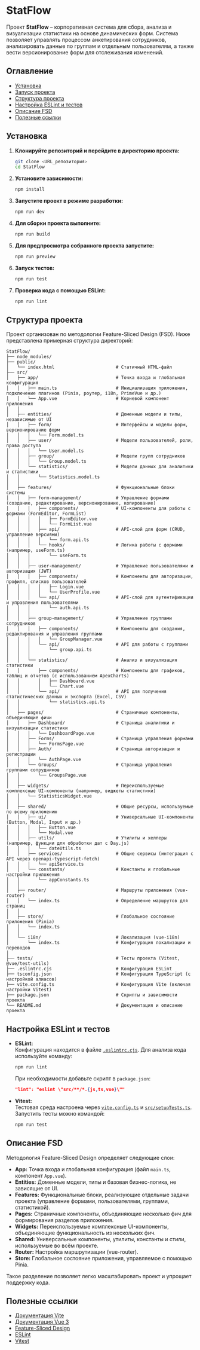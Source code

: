 # StatFlow

Проект **StatFlow** – корпоративная система для сбора, анализа и визуализации статистики на основе динамических форм. Система позволяет управлять процессом анкетирования сотрудников, анализировать данные по группам и отдельным пользователям, а также вести версионирование форм для отслеживания изменений.

## Оглавление

- [Установка](#установка)
- [Запуск проекта](#запуск-проекта)
- [Структура проекта](#структура-проекта)
- [Настройка ESLint и тестов](#настройка-eslint-и-тестов)
- [Описание FSD](#описание-fsd)
- [Полезные ссылки](#полезные-ссылки)

## Установка

1. **Клонируйте репозиторий и перейдите в директорию проекта:**

   ```bash
   git clone <URL_репозитория>
   cd StatFlow
   ```

2. **Установите зависимости:**

   ```bash
   npm install
   ```

3. **Запустите проект в режиме разработки:**

   ```bash
   npm run dev
   ```

4. **Для сборки проекта выполните:**

   ```bash
   npm run build
   ```

5. **Для предпросмотра собранного проекта запустите:**

   ```bash
   npm run preview
   ```

6. **Запуск тестов:**

   ```bash
   npm run test
   ```

7. **Проверка кода с помощью ESLint:**

   ```bash
   npm run lint
   ```

## Структура проекта

Проект организован по методологии Feature-Sliced Design (FSD). Ниже представлена примерная структура директорий:

```plaintext
StatFlow/
├── node_modules/
├── public/
│   └── index.html                       # Статичный HTML-файл
├── src/
│   ├── app/                             # Точка входа и глобальная конфигурация
│   │   ├── main.ts                      # Инициализация приложения, подключение плагинов (Pinia, роутер, i18n, PrimeVue и др.)
│   │   └── App.vue                      # Корневой компонент приложения
│   │
│   ├── entities/                        # Доменные модели и типы, независимые от UI
│   │   ├── form/                        # Интерфейсы и модели форм, версионирование форм
│   │   │   └── Form.model.ts
│   │   ├── user/                        # Модели пользователей, роли, права доступа
│   │   │   └── User.model.ts
│   │   ├── group/                       # Модели групп сотрудников
│   │   │   └── Group.model.ts
│   │   └── statistics/                  # Модели данных для аналитики и статистики
│   │       └── Statistics.model.ts
│   │
│   ├── features/                        # Функциональные блоки системы
│   │   ├── form-management/             # Управление формами (создание, редактирование, версионирование, копирование)
│   │   │   ├── components/              # UI-компоненты для работы с формами (FormEditor, FormList)
│   │   │   │   ├── FormEditor.vue
│   │   │   │   └── FormList.vue
│   │   │   ├── api/                     # API-слой для форм (CRUD, управление версиями)
│   │   │   │   └── form.api.ts
│   │   │   └── hooks/                   # Логика работы с формами (например, useForm.ts)
│   │   │       └── useForm.ts
│   │   │
│   │   ├── user-management/             # Управление пользователями и авторизация (JWT)
│   │   │   ├── components/              # Компоненты для авторизации, профиля, списков пользователей
│   │   │   │   ├── Login.vue
│   │   │   │   └── UserProfile.vue
│   │   │   └── api/                     # API-слой для аутентификации и управления пользователями
│   │   │       └── auth.api.ts
│   │   │
│   │   ├── group-management/            # Управление группами сотрудников
│   │   │   ├── components/              # Компоненты для создания, редактирования и управления группами
│   │   │   │   └── GroupManager.vue
│   │   │   └── api/                     # API для работы с группами
│   │   │       └── group.api.ts
│   │   │
│   │   └── statistics/                  # Анализ и визуализация статистики
│   │       ├── components/              # Компоненты для графиков, таблиц и отчетов (с использованием ApexCharts)
│   │       │   ├── Dashboard.vue
│   │       │   └── Chart.vue
│   │       └── api/                     # API для получения статистических данных и экспорта (Excel, CSV)
│   │           └── statistics.api.ts
│   │
│   ├── pages/                           # Страничные компоненты, объединяющие фичи
│   │   ├── Dashboard/                   # Страница аналитики и визуализации статистики
│   │   │   └── DashboardPage.vue
│   │   ├── Forms/                       # Страница управления формами
│   │   │   └── FormsPage.vue
│   │   ├── Auth/                        # Страница авторизации и регистрации
│   │   │   └── AuthPage.vue
│   │   └── Groups/                      # Страница управления группами сотрудников
│   │       └── GroupsPage.vue
│   │
│   ├── widgets/                         # Переиспользуемые комплексные UI-компоненты (например, виджеты статистики)
│   │   └── StatisticsWidget.vue
│   │
│   ├── shared/                          # Общие ресурсы, используемые по всему приложению
│   │   ├── ui/                          # Универсальные UI-компоненты (Button, Modal, Input и др.)
│   │   │   ├── Button.vue
│   │   │   └── Modal.vue
│   │   ├── utils/                       # Утилиты и хелперы (например, функции для обработки дат с Day.js)
│   │   │   └── dateUtils.ts
│   │   ├── services/                    # Общие сервисы (интеграция с API через openapi-typescript-fetch)
│   │   │   └── apiService.ts
│   │   └── constants/                   # Константы и глобальные настройки приложения
│   │       └── appConstants.ts
│   │
│   ├── router/                          # Маршруты приложения (vue-router)
│   │   └── index.ts                     # Определение маршрутов для страниц
│   │
│   ├── store/                           # Глобальное состояние приложения (Pinia)
│   │   └── index.ts
│   │
│   └── i18n/                            # Локализация (vue-i18n)
│       └── index.ts                     # Конфигурация локализации и переводов
│
├── tests/                               # Тесты проекта (Vitest, @vue/test-utils)
├── .eslintrc.cjs                        # Конфигурация ESLint
├── tsconfig.json                        # Конфигурация TypeScript (с настройкой алиасов)
├── vite.config.ts                       # Конфигурация Vite (включая настройки Vitest)
├── package.json                         # Скрипты и зависимости проекта
└── README.md                            # Документация и описание проекта
```

## Настройка ESLint и тестов

- **ESLint:**  
  Конфигурация находится в файле [`.eslintrc.cjs`](./.eslintrc.cjs). Для анализа кода используйте команду:
  ```bash
  npm run lint
  ```
  При необходимости добавьте скрипт в `package.json`:
  ```json
  "lint": "eslint \"src/**/*.{js,ts,vue}\""
  ```

- **Vitest:**  
  Тестовая среда настроена через [`vite.config.ts`](./vite.config.ts) и [`src/setupTests.ts`](./src/setupTests.ts). Запустить тесты можно командой:
  ```bash
  npm run test
  ```

## Описание FSD

Методология Feature-Sliced Design определяет следующие слои:

- **App:** Точка входа и глобальная конфигурация (файл `main.ts`, компонент `App.vue`).
- **Entities:** Доменные модели, типы и базовая бизнес-логика, не зависящие от UI.
- **Features:** Функциональные блоки, реализующие отдельные задачи проекта (управление формами, пользователями, группами, статистикой).
- **Pages:** Страничные компоненты, объединяющие несколько фич для формирования разделов приложения.
- **Widgets:** Переиспользуемые комплексные UI-компоненты, объединяющие функциональность из нескольких фич.
- **Shared:** Универсальные компоненты, утилиты, константы и стили, используемые во всём проекте.
- **Router:** Настройка маршрутизации (vue-router).
- **Store:** Глобальное состояние приложения, управляемое с помощью Pinia.

Такое разделение позволяет легко масштабировать проект и упрощает поддержку кода.

## Полезные ссылки

- [Документация Vite](https://vitejs.dev)
- [Документация Vue 3](https://v3.vuejs.org)
- [Feature-Sliced Design](https://feature-sliced.design/ru/)
- [ESLint](https://eslint.org)
- [Vitest](https://vitest.dev)
